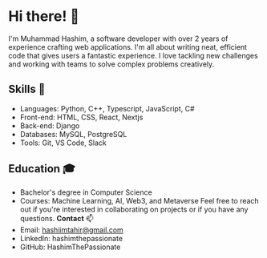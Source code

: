 # Hi there! 👋
I'm Muhammad Hashim, a software developer with over 2 years of experience crafting web applications. I'm all about writing neat, efficient code that gives users a fantastic experience. I love tackling new challenges and working with teams to solve complex problems creatively.
## Skills   🚀
* Languages: Python, C++, Typescript, JavaScript, C#
* Front-end: HTML, CSS, React, Nextjs
* Back-end: Django
* Databases: MySQL, PostgreSQL
* Tools: Git, VS Code, Slack

## Education 🎓
* Bachelor's degree in Computer Science
* Courses: Machine Learning, AI, Web3, and Metaverse
Feel free to reach out if you're interested in collaborating on projects or if you have any questions.
**Contact**  📫
* Email: hashiimtahir@gmail.com
* LinkedIn: hashimthepassionate
* GitHub: HashimThePassionate
